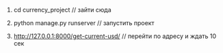 1) cd currency_project // зайти сюда

2) python manage.py runserver // запустить проект

3) http://127.0.0.1:8000/get-current-usd/   // перейти по адресу и ждать 10 сек
